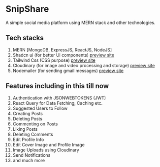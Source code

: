 # SnipShare
A simple social media platform using MERN stack and other technologies.

## Tech stacks
1. MERN [MongoDB, ExpressJS, ReactJS, NodeJS]
2. Shadcn ui (for better UI components) [preview site](https://ui.shadcn.com/)
3. Tailwind Css (CSS purpose) [preview site](https://tailwindcss.com/)
4. Cloudinary (for image and video processing and storage) [preview site](https://cloudinary.com/)
5. Nodemailer (for sending gmail messages) [preview site](https://www.nodemailer.com/)

## Features including in this till now
1. Authentication with JSONWEBTOKENS (JWT)
2. React Query for Data Fetching, Caching etc.
3. Suggested Users to Follow
4. Creating Posts
5. Deleting Posts
6. Commenting on Posts
7. Liking Posts
8. Deleting Comments
9. Edit Profile Info
10. Edit Cover Image and Profile Image
11. Image Uploads using Cloudinary
12. Send Notifications
13. and much more
